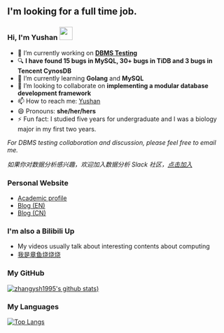 ## I'm looking for a full time job.

### Hi, I'm Yushan <img src="https://raw.githubusercontent.com/MartinHeinz/MartinHeinz/master/wave.gif" width="30px">

- 🔭 I’m currently working on **[DBMS Testing](https://github.com/zhangysh1995/awesome-database-testing)**
- :mag: **I have found 15 bugs in MySQL, 30+ bugs in TiDB and 3 bugs in Tencent CynosDB**
- 🌱 I’m currently learning **Golang** and **MySQL**
- 👯 I’m looking to collaborate on **implementing a modular database development framework**
- 📫 How to reach me: [Yushan](mailto:zhangysh1995@gmail.com)
- 😄 Pronouns: **she/her/hers**
- ⚡ Fun fact: I studied five years for undergraduate and I was a biology major in my first two years.

*For DBMS testing collaboration and discussion, please feel free to email me.*

*如果你对数据分析感兴趣，欢迎加入数据分析 Slack 社区，[点击加入](https://join.slack.com/t/data-analysisworld/shared_invite/zt-o9e5pae9-GQOqtcNrYlPEGdb58pmrXA)*

### Personal Website
- [Academic profile](http://home.cse.ust.hk/~yzhanghw/)
- [Blog (EN)](http://zhangyushao.site/)
- [Blog (CN)](https://blog.csdn.net/kids412kelly)

### I'm also a Bilibili Up
- My videos usually talk about interesting contents about computing
- [我是章鱼烧烧烧](https://space.bilibili.com/4327708)

### My GitHub
[![zhangysh1995's github stats](https://github-readme-stats.vercel.app/api?username=zhangysh1995&count_private=true))](https://github.com/anuraghazra/github-readme-stats)

### My Languages
[![Top Langs](https://github-readme-stats.vercel.app/api/top-langs/?username=zhangysh1995&layout=compact)](https://github.com/anuraghazra/github-readme-stats)
